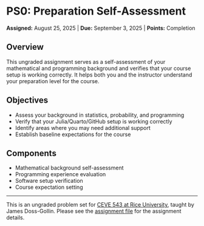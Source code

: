 # PS0: Preparation Self-Assessment

**Assigned:** August 25, 2025 | **Due:** September 3, 2025 | **Points:** Completion

## Overview

This ungraded assignment serves as a self-assessment of your mathematical and programming background and verifies that your course setup is working correctly. It helps both you and the instructor understand your preparation level for the course.

## Objectives

- Assess your background in statistics, probability, and programming
- Verify that your Julia/Quarto/GitHub setup is working correctly
- Identify areas where you may need additional support
- Establish baseline expectations for the course

## Components

- Mathematical background self-assessment
- Programming experience evaluation
- Software setup verification
- Course expectation setting

---

This is an ungraded problem set for [CEVE 543 at Rice University](https://ceve543.github.io/), taught by James Doss-Gollin.
Please see the [assignment file](./index.qmd) for the assignment details.
